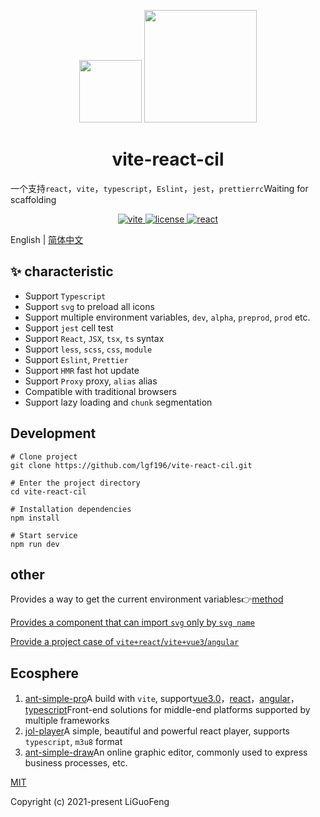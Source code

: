<p align="center">
  <img src="https://cdn.gudsen.com/2021/09/30/af90bac80a9447f18156e251ecbc1dff.png" width='100'>
      <img src="https://ss3.bdstatic.com/70cFv8Sh_Q1YnxGkpoWK1HF6hhy/it/u=2562962807,8352544&fm=26&gp=0.jpg" width='180'>
</p>



<h1 align="center">vite-react-cil</h1>

一个支持`react`，`vite`，`typescript`，`Eslint`，`jest`，`prettierrc`Waiting for scaffolding

<p align="center">
    <a href="https://cn.vitejs.dev/">
    <img src="https://img.shields.io/badge/vite-2.0.3-brightgreen.svg" alt="vite">
  </a>
     <a href="https://github.com/microsoft/TypeScript">
    <img src="https://img.shields.io/badge/typescript-4.4.2-brightgreen.svg" alt="license">
  </a>
  <a href="https://github.com/facebook/react">
    <img src="https://img.shields.io/badge/react-17.0.1-brightgreen.svg" alt="react">
  </a>
</p>

English | [简体中文](./zh.md)

## ✨ characteristic

- Support `Typescript`
- Support `svg` to preload all icons
- Support multiple environment variables, `dev`, `alpha`, `preprod`, `prod` etc.
- Support `jest` cell test
- Support `React`, `JSX`, `tsx`, `ts` syntax
- Support `less`, `scss`, `css`, `module`
- Support `Eslint`, `Prettier`
- Support `HMR` fast hot update
- Support `Proxy` proxy, `alias` alias
- Compatible with traditional browsers
- Support lazy loading and `chunk` segmentation

## Development

```
# Clone project
git clone https://github.com/lgf196/vite-react-cil.git

# Enter the project directory
cd vite-react-cil

# Installation dependencies
npm install

# Start service
npm run dev

```

## other

Provides a way to get the current environment variables:point_right:[method](https://github.com/lgf196/vite-react-cil/blob/master/src/utils/index.ts)

[Provides a component that can import `svg` only by `svg name`](https://github.com/lgf196/vite-react-cil/tree/master/src/components/svgIcon)

[Provide a project case of `vite+react`/`vite+vue3`/`angular`](https://github.com/lgf196/ant-simple-pro)



## Ecosphere

1. [ant-simple-pro](https://github.com/lgf196/ant-simple-pro)A build with `vite`, support[vue3.0](https://github.com/vuejs/vue)，[react](https://github.com/facebook/react)，[angular](https://github.com/angular/angular)，[typescript](https://github.com/microsoft/TypeScript)Front-end solutions for middle-end platforms supported by multiple frameworks
2. [jol-player](https://github.com/lgf196/JoL-player)A simple, beautiful and powerful react player, supports `typescript`, `m3u8` format
3. [ant-simple-draw](https://github.com/lgf196/ant-simple-draw)An online graphic editor, commonly used to express business processes, etc.

[MIT](https://github.com/lgf196/vite-react-cil/master/LICENSE)

Copyright (c) 2021-present LiGuoFeng
